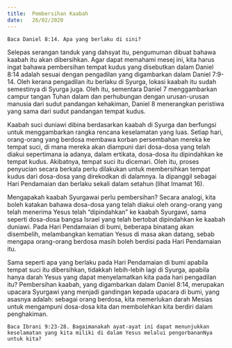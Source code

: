 ```yaml
---
title:  Pembersihan Kaabah
date:   26/02/2020
---
```


`Baca Daniel 8:14. Apa yang berlaku di sini?`

Selepas serangan tanduk yang dahsyat itu, pengumuman dibuat bahawa kaabah itu akan dibersihkan. Agar dapat memahami mesej ini, kita harus ingat bahawa pembersihan tempat kudus yang disebutkan dalam Daniel 8:14 adalah sesuai dengan pengadilan yang digambarkan dalam Daniel 7:9-14. Oleh kerana pengadilan itu berlaku di Syurga, lokasi kaabah itu sudah semestinya di Syurga juga. Oleh itu, sementara Daniel 7 menggambarkan campur tangan Tuhan dalam dan perhubungan dengan urusan-urusan manusia dari sudut pandangan kehakiman, Daniel 8 menerangkan peristiwa yang sama dari sudut pandangan tempat kudus.

Kaabah suci duniawi dibina berdasarkan kaabah di Syurga dan berfungsi untuk menggambarkan rangka rencana keselamatan yang luas. Setiap hari, orang-orang yang berdosa membawa korban persembahan mereka ke tempat suci, di mana mereka akan diampuni dari dosa-dosa yang telah diakui sepertimana ia adanya, dalam ertikata, dosa-dosa itu dipindahkan ke tempat kudus. Akibatnya, tempat suci itu dicemari. Oleh itu, proses penyucian secara berkala perlu dilakukan untuk membersihkan tempat kudus dari dosa-dosa yang direkodkan di dalamnya. Ia dipanggil sebagai Hari Pendamaian dan berlaku sekali dalam setahun (lihat Imamat 16).

Mengapakah kaabah Syurgawai perlu pembersihan? Secara analogi, kita boleh katakan bahawa dosa-dosa yang telah diakui oleh orang-orang yang telah menerima Yesus telah “dipindahkan” ke kaabah Syurgawi, sama seperti dosa-dosa bangsa Israel yang telah bertobat dipindahkan ke kaabah duniawi. Pada Hari Pendamaian di bumi, beberapa binatang akan disembelih, melambangkan kematian Yesus di masa akan datang, sebab mengapa orang-orang berdosa masih boleh berdisi pada Hari Pendamaian itu.

Sama seperti apa yang berlaku pada Hari Pendamaian di bumi apabila  tempat suci itu dibersihkan, tidakkah lebih-lebih lagi di Syurga, apabila hanya darah Yesus yang dapat menyelamatkan kita pada hari pengadilan itu? Pembersihan kaabah, yang digambarkan dalam Daniel 8:14, merupakan upacara Syurgawi yang menjadi  gandingan kepada upacara di bumi, yang asasnya adalah: sebagai orang berdosa, kita memerlukan darah Mesias untuk mengampuni dosa-dosa kita dan membolehkan kita berdiri dalam penghakiman.

`Baca Ibrani 9:23-28. Bagaimanakah ayat-ayat ini dapat menunjukkan keselamatan yang kita miliki di dalam Yesus melalui pengorbananNya untuk kita?`